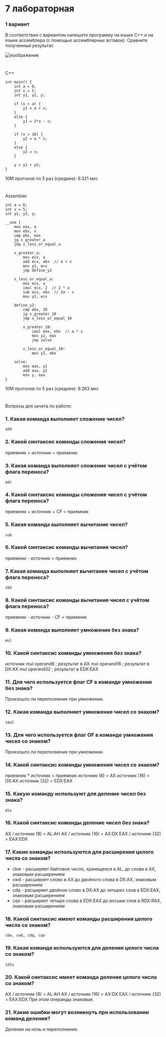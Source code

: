 # 7 лабораторная
### 1 вариант

В соответствии с вариантом напишите программу на языке C++ и на языке ассемблера (с помощью ассемблерных вставок). Сравните полученный результат.

![изображение](https://github.com/tarioma/ASM/assets/125894838/91e6f624-faff-44de-975b-1c035a998f44)

#
C++
```
int main() {
    int a = 6;
    int x = 5;
    int y1, y2, y;

    if (x > a) {
        y1 = a + x;
    }
    else {
        y1 = 2*a - x;
    }

    if (x > 10) {
        y2 = a * x;
    }
    else {
        y2 = x;
    }

    y = y1 + y2;
}
```
10М прогонов по 5 раз (среднее): 6 321 мкс
# 
Assembler
```
int a = 6;
int x = 5;
int y1, y2, y;

__asm {
    mov eax, a
    mov ebx, x
    cmp ebx, eax
    jg x_greater_a
    jmp x_less_or_equal_a

    x_greater_a:
        mov ecx, a
        add ecx, ebx  // a + x
        mov y1, ecx
        jmp define_y2

    x_less_or_equal_a:
        mov ecx, a
        imul ecx, 2  // 2 * a
        sub ecx, ebx  // 2a - x
        mov y1, ecx

    define_y2:
        cmp ebx, 10
        jg x_greater_10
        jmp x_less_or_equal_10

        x_greater_10:
            imul eax, ebx  // a * x
            mov y2, eax
            jmp solve

        x_less_or_equal_10:
            mov y2, ebx

    solve:
        mov eax, y1
        add eax, y2
        mov y, eax
}
```
10М прогонов по 5 раз (среднее): 8 263 мкс
#
Вопросы для зачета по работе:
### 1. Какая команда выполняет сложение чисел?
```
add
```

### 2. Какой синтаксис команды сложения чисел?
приемник + источник = приемник

### 3. Какая команда выполняет сложение чисел с учётом флага переноса?
```
adc
```

### 4. Какой синтаксис команды сложения чисел с учётом флага переноса?
приемник + источник + CF = приемник

### 5. Какая команда выполняет вычитание чисел?
```
sub
```

### 6. Какой синтаксис команды вычитания чисел?
приемник - источник = приемник

### 7. Какая команда выполняет вычитание чисел с учётом флага переноса?
```
sbb
```

### 8. Какой синтаксис команды вычитания чисел с учётом флага переноса?
приемник - источник - CF = приемник

### 9. Какая команда выполняет умножение без знака?
```
mul
```

### 10. Какой синтаксис команды умножения без знака?
источник
mul operand8  ; результат в AX
mul operand16  ; результат в DX:AX
mul operand32  ; результат в EDX:EAX

### 11. Для чего используется флаг CF в команде умножения без знака?
Произошло ли переполнение при умножении.

### 12. Какая команда выполняет умножение чисел со знаком?
```
imul
```

### 13. Для чего используется флаг OF в команде умножения чисел со знаком?
Произошло ли переполнение при умножении.

### 14. Какой синтаксис команды умножения чисел со знаком?
приемник * источник = приемник
источник (8) = AX
источник (16) = DX:AX
источник (32) = EDX:EAX

### 15. Какую команду используют для деление чисел без знака?
```
div
```

### 16. Какой синтаксис команды деление чисел без знака?
AX / источник (8) = AL:AH
AX / источник (16) = AX:DX
EAX / источник (32) = EAX:EDX

### 17. Какие команды используются для расширения целого числа со знаком?
- cbw - расширяет байтовое число, хранящееся в AL, до слова в AX, знаковым расширением
- cwd - расширяет слово в AX до двойного слова в DX:AX, знаковым расширением
- cdq - расширяет двойное слово в DX:AX до четырех слов в EDX:EAX, знаковым расширением
- cqo - расширяет четыре слова в EDX:EAX до восьми слов в RDX:RAX, знаковым расширением

### 18. Какой синтаксис имеют команды расширения целого числа со знаком?
```
cbw, cwd, cdq, cqo
```

### 19. Какая команда используются для деления целого числа со знаком?
```
idiv
```

### 20. Какой синтаксис имеет команда деления целого числа со знаком?
AX / источник (8) = AL:AH
AX / источник (16) = AX:DX
EAX / источник (32) = EAX:EDX
При этом операнды знаковые.

### 21. Какие ошибки могут возникнуть при использовании команд деления?
Деление на ноль и переполнение.

